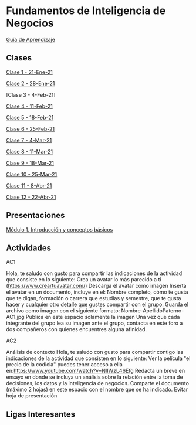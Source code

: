 
# Fundamentos de Inteligencia de Negocios
[Guía de Aprendizaje](https://github.com/mosesmarin/Maestria-Ciencia-de-datos-e-inteligencia-de-negocios/blob/master/Fundamentos-de-Inteligencia-de-Negocios/presentaciones/DAT510-FUNDAMENTOS%20DE%20IN-GUIA%20DE%20APRENDIZAJE.pdf)


## Clases
[Clase 1 - 21-Ene-21](https://youtu.be/iUd9lsDdH8M)

[Clase 2 - 28-Ene-21](https://youtu.be/cqQBqjEpBak)

[Clase 3 - 4-Feb-21]

[Clase 4 - 11-Feb-21]()

[Clase 5 - 18-Feb-21]()

[Clase 6 - 25-Feb-21]()

[Clase 7 - 4-Mar-21]()

[Clase 8 - 11-Mar-21]()

[Clase 9 - 18-Mar-21]()

[Clase 10 - 25-Mar-21]()

[Clase 11 - 8-Abr-21]()

[Clase 12 - 22-Abr-21](https://youtu.be/t5mtjg2NGms)



## Presentaciones
[Módulo 1. Introducción y conceptos básicos](https://github.com/mosesmarin/Maestria-Ciencia-de-datos-e-inteligencia-de-negocios/blob/master/Fundamentos-de-Inteligencia-de-Negocios/presentaciones/DAT%20510-UNIDAD%20I%20PRIMAVERA%202021.pdf)

## Actividades

AC1

Hola, te saludo con gusto para compartir las indicaciones de la actividad que consiste en lo siguiente:
Crea un avatar lo más parecido a ti (https://www.creartuavatar.com/)
Descarga el avatar como imagen
Inserta el avatar en un documento, incluye en el: Nombre completo, cómo te gusta que te digan, formación o carrera que estudias y semestre, que te gusta hacer y cualquier otro detalle que gustes compartir con el grupo.
Guarda el archivo como imagen con el siguiente formato: Nombre-ApellidoPaterno-AC1.jpg
Publica en este espacio solamente la imagen
Una vez que cada integrante del grupo lea su imagen ante el grupo,
contacta en este foro a dos compañeros con quienes encuentres alguna afinidad.

AC2

Análisis de contexto
Hola, te saludo con gusto para compartir contigo las indicaciones de la actividad que consisten en lo siguiente:
Ver la película "el precio de la codicia" puedes tener acceso a ella en:https://www.youtube.com/watch?v=NlIWzL46Efg
Redacta un breve en ensayo en donde se incluya un análisis sobre la relación entre la toma de decisiones, los datos y la inteligencia de negocios.
Comparte el documento (máximo 2 hojas) en este espacio con el nombre que se ha indicado.
Evitar hoja de presentación


## Ligas Interesantes




